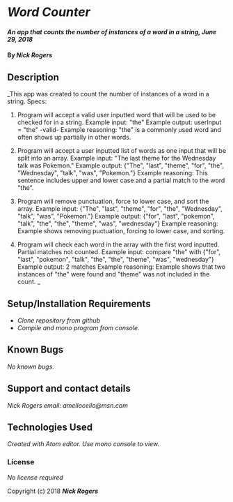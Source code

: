 # _Word Counter_

#### _An app that counts the number of instances of a word in a string, June 29, 2018_

#### By _**Nick Rogers**_

## Description

_This app was created to count the number of instances of a word in a string.
Specs:
1. Program will accept a valid user inputted word that will be used to be checked for in a string.
  Example input: "the"
  Example output: userInput = "the" -valid-
  Example reasoning: "the" is a commonly used word and often shows up partially in other words.

2. Program will accept a user inputted list of words as one input that will be split into an array.
  Example input: "The last theme for the Wednesday talk was Pokemon."
  Example output: {"The", "last", "theme", "for", "the", "Wednesday", "talk", "was", "Pokemon."}
  Example reasoning: This sentence includes upper and lower case and a partial match to the word "the".

3. Program will remove punctuation, force to lower case, and sort the array.
  Example input: {"The", "last", "theme", "for", "the", "Wednesday", "talk", "was", "Pokemon."}
  Example output: {"for", "last", "pokemon", "talk", "the", "the", "theme",  "was", "wednesday"}
  Example reasoning: Example shows removing puctuation, forcing to lower case, and sorting.

4. Program will check each word in the array with the first word inputted. Partial matches not counted.
  Example input: compare "the" with {"for", "last", "pokemon", "talk", "the", "the", "theme",  "was", "wednesday"}
  Example output: 2 matches
  Example reasoning: Example shows that two instances of "the" were found and "theme" was not included in the count.
_

## Setup/Installation Requirements

* _Clone repository from github_
* _Compile and mono program from console._

## Known Bugs

_No known bugs._

## Support and contact details

_Nick Rogers email: amellocello@msn.com_

## Technologies Used

_Created with Atom editor.  Use mono console to view._

### License

*No license required*

Copyright (c) 2018 **_Nick Rogers_**
